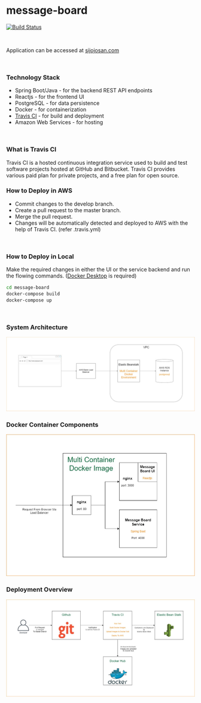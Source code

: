 # message-board

[![Build Status](https://travis-ci.org/joemccann/dillinger.svg?branch=master)](https://travis-ci.org/joemccann/dillinger)

<br/>

Application can be accessed at [sijojosan.com]

<br/>

### Technology Stack
  - Spring Boot/Java - for the backend REST API endpoints
  - Reactjs - for the frontend UI
  - PostgreSQL - for data persistence
  - Docker - for containerization
  - [Travis CI] - for build and deployment
  - Amazon Web Services - for hosting
<br/>

### What is Travis CI
Travis CI is a hosted continuous integration service used to build and test software projects hosted at GitHub and Bitbucket. Travis CI provides various paid plan for private projects, and a free plan for open source.
<br/>

### How to Deploy in AWS
  - Commit changes to the develop branch.
  - Create a pull request to the master branch.
  - Merge the pull request.
  - Changes will be automatically detected and deployed to AWS with the help of Travis CI. (refer .travis.yml)
<br/>

### How to Deploy in Local
Make the required changes in either the UI or the service backend and run the flowing commands. ([Docker Desktop] is required)
```sh
cd message-board
docker-compose build
docker-compose up
```
<br/>

### System Architecture 
![System Architecture](/misc/arch.jpg)


### Docker Container Components
![Docker Container Components](/misc/cont.jpg)


### Deployment Overview
![Deployment Overview](/misc/dplymnt.jpg)


[sijojosan.com]: <http://sijojosan.com>
[Travis CI]: <https://travis-ci.org>
[Docker Desktop]: <https://www.docker.com/products/docker-desktop>
